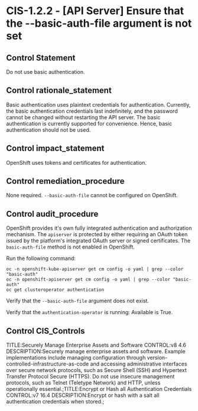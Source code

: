 # CIS-1.2.2 - \[API Server\] Ensure that the --basic-auth-file argument is not set

## Control Statement

Do not use basic authentication.

## Control rationale_statement

Basic authentication uses plaintext credentials for authentication. Currently, the basic authentication credentials last indefinitely, and the password cannot be changed without restarting the API server. The basic authentication is currently supported for convenience. Hence, basic authentication should not be used.

## Control impact_statement

OpenShift uses tokens and certificates for authentication.

## Control remediation_procedure

None required. `--basic-auth-file` cannot be configured on OpenShift.

## Control audit_procedure

OpenShift provides it's own fully integrated authentication and authorization mechanism. The `apiserver` is protected by either requiring an OAuth token issued by the platform's integrated OAuth server or signed certificates. The `basic-auth-file` method is not enabled in OpenShift. 

Run the following command:

```
oc -n openshift-kube-apiserver get cm config -o yaml | grep --color "basic-auth"
oc -n openshift-apiserver get cm config -o yaml | grep --color "basic-auth"
oc get clusteroperator authentication
```

Verify that the `--basic-auth-file` argument does not exist. 

Verify that the `authentication-operator` is running: Available is True.

## Control CIS_Controls

TITLE:Securely Manage Enterprise Assets and Software CONTROL:v8 4.6 DESCRIPTION:Securely manage enterprise assets and software. Example implementations include managing configuration through version-controlled-infrastructure-as-code and accessing administrative interfaces over secure network protocols, such as Secure Shell (SSH) and Hypertext Transfer Protocol Secure (HTTPS). Do not use insecure management protocols, such as Telnet (Teletype Network) and HTTP, unless operationally essential.;TITLE:Encrypt or Hash all Authentication Credentials CONTROL:v7 16.4 DESCRIPTION:Encrypt or hash with a salt all authentication credentials when stored.;
